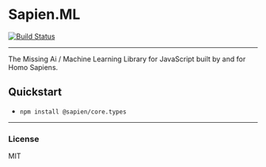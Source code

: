# Sapien.ML
[![Build Status](https://travis-ci.org/SapienML/layers.svg?branch=master)](https://travis-ci.org/SapienML/layers)

---
The Missing Ai / Machine Learning Library for JavaScript built by and for Homo Sapiens.

## Quickstart
 - `npm install @sapien/core.types`

---
### License
MIT
